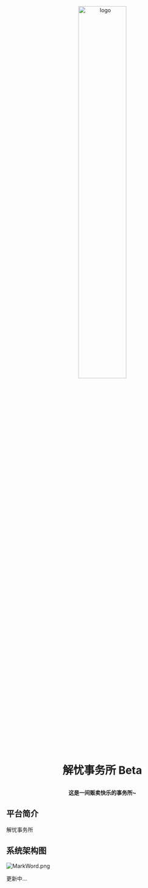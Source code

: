 <p align="center">
<img alt="logo" src="https://cdn.staticaly.com/gh/Plus-L/SelfPicCdn@master/img/blog/DissolveWorry_logo1.png
" style="width :50%">
</p>
<h1 align="center" style="margin: 30px 0 30px; font-weight: bold;">解忧事务所 Beta</h1>
<h4 align="center"> 这是一间贩卖快乐的事务所~ </h4>

## 平台简介
解忧事务所


## 系统架构图
![MarkWord.png](https://cdn.staticaly.com/gh/Plus-L/SelfPicCdn@master/img/blog/mood-system-structure.png)



更新中...

